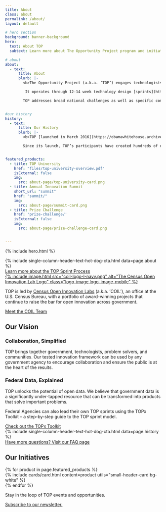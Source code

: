 ```yaml
---
title: About
class: about
permalink: /about/
layout: default

# hero section
background: banner-background
hero:
  text: About TOP
  subtext: Learn more about The Opportunity Project program and initiatives.

# about
about:
  - text:
      title: About
      blurb: |-
        <b>The Opportunity Project (a.k.a. ‘TOP’) engages technologists, government, and communities to prototype digital products</b> that solve real-world problems with open data.<br><br>

         It operates through 12-14 week technology design [sprints](https://opportunity.census.gov/sprints/), focused on the nation’s toughest challenges, from the opioid crisis and disaster relief to improving STEM education and workforce development. To date, over 200 digital [products](https://opportunity.census.gov/showcase/) have been created, using [open data](https://opportunity.census.gov/data/) to serve families, businesses, local leaders, and communities nationwide.<br><br>

        TOP addresses broad national challenges as well as specific community and regional challenges.


#our history
history:
  - text:
      title: Our History
      blurb: |-
        <b>TOP [launched in March 2016](https://obamawhitehouse.archives.gov/the-press-office/2016/03/07/fact-sheet-white-house-launches-opportunity-project-utilizing-open-data) as a White House initiative</b> to put data and tools in the hands of the American people to help them navigate critical issues facing the nation. In 2017, the U.S. Department of Commerce took up leadership of TOP, led by the U.S. Census Bureau’s Census Open Innovation Labs. Since then, the program has grown in scope and impact, and is now a widely used model for collaborative problem solving through open data, technology, and human-centered design.<br><br>

        Since its launch, TOP’s participants have created hundreds of digital products. Today, TOP has been referenced as a best practice in policies like the [Federal Data Strategy](https://strategy.data.gov/), [President’s Management Agenda](https://www.whitehouse.gov/omb/management/pma/), [performance.gov](http://performance.gov), [Department of Commerce’s Strategic Plan](https://www.commerce.gov/about/strategic-plan), [Task Force on Agriculture and Rural Prosperity Report](https://www.usda.gov/sites/default/files/documents/rural-prosperity-report.pdf), and many others. It is a key mechanism supporting implementation of the Foundations for Evidence Based Policy Making Act (“[The Evidence Act](https://www.congress.gov/bill/115th-congress/house-bill/4174)”).


featured_products:
  - title: TOP University
    href: "files/top-university-overview.pdf"
    isExternal: false
    img:
      src: about-page/top-university-card.png
  - title: Annual Innovation Summit
    short_url: "summit"
    href: "summit/"
    img:
      src: about-page/summit-card.png
  - title: Prize Challenge
    href: 'prize-challenge/'
    isExternal: false
    img:
      src: about-page/prize-challenge-card.png


---
```


{% include hero.html %}
<section class="bg-blue about-bg md">
  <div class="header-text-hot-dog">
{% include single-column-header-text-hot-dog-cta.html data=page.about %}

  <div class="display-flex flex-justify-center margin-top-4">
      <a href="https://opportunity.census.gov/our-process/" target="_blank"
        class="usa-button text-ink margin-top-2 tablet:padding-y-2 padding-x-205 usa-button--outline  .outline-1px.outline-black  tablet:margin-top-4 site-button bg-white text-underline">
        Learn more about the TOP Sprint Process
      </a>
    </div>
    </div>
</section>

<section class="bg-base-lighter" id="coil-intro">
<div class="coil-intro-container display-flex margin-0 width-full">
    <div class="img-container bg-white display-flex flex-justify-center flex-align-center tablet:order-last tablet:margin-top-0 ">
    <a class="text-white" href="https://coil.census.gov/">
      <span>{% include image.html src="coil-logo-l-navy.png" alt="The Census Open Innovation Lab Logo" class="logo-image logo-image-mobile" %}</span>
      </a>
    </div>
    <div class="content-container tablet:margin-y-4">
      <p class="text-white margin-top-5 tablet:margin-top-0 margin-top-7 margin-bottom-2">TOP is led by <a class="text-white" href="https://coil.census.gov/">Census Open Innovation Labs</a> (a.k.a. ‘COIL’), an office at the U.S. Census Bureau, with a portfolio of award-winning projects that continue to raise the bar for open innovation across government.</p>
      <a href="https://coil.census.gov/about/" class="text-white">Meet the COIL Team</a>
    </div>
  </div>
</section>

<section class="vision full-width-screen-spilt bg-base-lighter">
  <div class="contained-container
  tablet:padding-top-10 desktop:padding-top-15 desktop:padding-bottom-8">
    <h2 class="desktop:padding-left-1">Our Vision</h2>
  </div>
  <div
  class="padding-top-0 padding-bottom-8 tablet:padding-bottom-10 desktop:padding-bottom-15 display-flex flex-column flex-justify-end semi-cta-block width-full">
    <div class="radius-right-pill semi-cta bg-white  padding-y-205 margin-bottom-3 padding-left-4 padding-right-6 tablet:padding-left-0 tablet:margin-bottom-6 desktop:padding-left-9 desktop:margin-bottom-6">
      <div class="grid-container padding-x-0 tablet:padding-x-9  desktop:padding-bottom-0">
      <h3>Collaboration, Simplified</h3>
        <p>TOP brings together government, technologists, problem solvers, and communities. Our tested innovation framework can be used by any government agency to encourage collaboration and ensure the public is at the heart of the results. </p>
      </div>
    </div>
    <div class="radius-right-pill semi-cta bg-white  padding-y-205 margin-bottom-4 padding-right-6 tablet:margin-bottom-9 padding-left-4 tablet:padding-left-0 desktop:padding-left-9 desktop:padding-bottom-3">
      <div class="grid-container padding-x-0 tablet:padding-x-9 desktop:padding-bottom-0">
      <h3>Federal Data, Explained</h3>
        <p>TOP unlocks the potential of open data. We believe that government data is a significantly under-tapped resource that can be transformed into products that solve important problems.</p>
      </div>
    </div>
    <div class="radius-left-pill semi-cta bg-white  padding-y-205 tablet:padding-y-2 padding-left-6 margin-left-3 flex-align-self-end">
      <div class="grid-container padding-x-4 tablet:padding-x-9 desktop:padding-bottom-3">
        <p>Federal Agencies can also lead their own TOP sprints using the TOPx Toolkit – a step-by-step guide to the TOP sprint model.</p>
      <a href="{{site.baseurl}}/topx-toolkit/" target="_blank"
        class="text-ink padding-y-1 margin-top-4">
        Check out the TOPx Toolkit
      </a>
      </div>
    </div>
  </div>
</section>

<section class="bg-blue history-bg" id="history">
  <div class="header-text-hot-dog">
    {% include single-column-header-text-hot-dog-cta.html data=page.history %}
    <div class="display-flex flex-justify-center margin-top-4">
      <a href="https://opportunity.census.gov/faqs/" target="_blank"
        class="usa-button text-ink margin-top-2 tablet:padding-y-2 padding-x-205 usa-button--outline  .outline-1px.outline-black  tablet:margin-top-4 site-button bg-white text-underline">
        Have more questions? Visit our FAQ page
      </a>
    </div>
  </div>
</section>

<section class="bg-base-lighter initiatives full-width-screen-spilt tablet:padding-top-2 desktop:padding-top-7">
  <div class="contained-container">
  <h2 class="margin-bottom-2 tablet:margin-bottom-4 desktop:margin-bottom-8 text-center">Our Initiatives</h2>
  <div class="initiatives-container grid-row grid-gap-lg
  flex-wrap flex-justify-center tablet:margin-bottom-3 desktop:margin-bottom-6">
    {% for product in page.featured_products %}
    <div class="usa-media-block__background-image-portrait margin-bottom-4">
      {% include cards/card.html content=product utils="small-header-card bg-white" %}
    </div>
    {% endfor %}
  </div>
  </div>
  <div
  class="width-full tablet:margin-top-105 desktop:margin-top-0 padding-bottom-9 desktop:padding-bottom-15 display-flex flex-justify-end semi-cta-block">
  <div class="radius-left-pill semi-cta bg-white margin-left-4 padding-y-205 padding-left-6 tablet:margin-left-0">
      <div class="grid-container padding-x-4 tablet:padding-x-9 desktop:padding-left-9 desktop:padding-bottom-3">
        <p>Stay in the loop of TOP events and opportunities.</p>
      <a href="https://public.govdelivery.com/accounts/USCENSUS/signup/16610" target="_blank"
        class="text-ink padding-y-1 margin-top-4">
        Subscribe to our newsletter.
      </a>
      </div>
    </div>
    </div>
</section>

